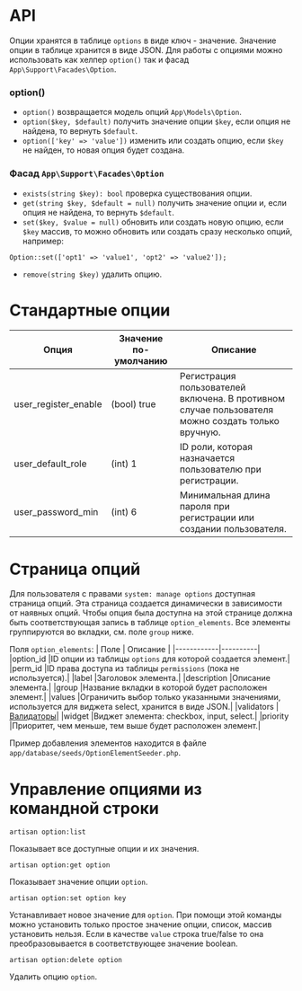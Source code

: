 API
===
Опции хранятся в таблице `options` в виде ключ - значение. Значение опции в таблице хранится в виде JSON.
Для работы с опциями можно использовать как хелпер `option()` так и фасад `App\Support\Facades\Option`.

### option()
- `option()` возвращается модель опций `App\Models\Option`.
- `option($key, $default)` получить значение опции `$key`, если опция не найдена, то вернуть `$default`.
- `option(['key' => 'value'])` изменить или создать опцию, если `$key` не найден, то новая опция будет создана.

### Фасад `App\Support\Facades\Option`
- `exists(string $key): bool` проверка существования опции.
- `get(string $key, $default = null)` получить значение опции и, если опция не найдена, то вернуть `$default`.
- `set($key, $value = null)` обновить или создать новую опцию, если `$key` массив, то можно обновить или создать сразу несколько опций, например:
```
Option::set(['opt1' => 'value1', 'opt2' => 'value2']);
```
- `remove(string $key)` удалить опцию.

Стандартные опции
=================
|Опция|Значение по-умолчанию|Описание|
|-----|---------------------|--------|
|user_register_enable|(bool) true|Регистрация пользователей включена. В противном случае пользователя можно создать только вручную.|
|user_default_role|(int) 1|ID роли, которая назначается пользователю при регистрации.|
|user_password_min|(int) 6|Минимальная длина пароля при регистрации или создании пользователя.|

Страница опций
==============
Для пользователя с правами `system: manage options` доступная страница опций.
Эта страница создается динамически в зависимости от наявных опций.
Чтобы опция была доступна на этой странице должна быть соответствующая запись в таблице `option_elements`.
Все элементы группируются во вкладки, см. поле `group` ниже.

Поля `option_elements`:
| Поле       | Описание |
|------------|----------|
|option_id   |ID опции из таблицы `options` для которой создается элемент.|
|perm_id     |ID права доступа из таблицы `permissions` (пока не используется).|
|label       |Заголовок элемента.|
|description |Описание элемента.|
|group       |Название вкладки в которой будет расположен элемент.|
|values      |Ограничить выбор только указанными значениями, используется для виджета select, хранится в виде JSON.|
|validators  |[Валидаторы](https://laravel.com/docs/7.x/validation#available-validation-rules)|
|widget      |Виджет элемента: checkbox, input, select.|
|priority    |Приоритет, чем меньше, тем выше будет расположен элемент.|

Пример добавления элементов находится в файле `app/database/seeds/OptionElementSeeder.php`.

Управление опциями из командной строки
======================================

```
artisan option:list
```
Показывает все доступные опции и их значения.

```
artisan option:get option
```
Показывает значение опции `option`.

```
artisan option:set option key
```
Устанавливает новое значение для `option`. При помощи этой команды можно установить только простое значение опции, список, массив установить нельзя. Если в качестве `value` строка true/false то она преобразовывается в соответствующее значение boolean.

```
artisan option:delete option
```
Удалить опцию `option`.

